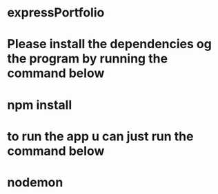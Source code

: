 # expressPortfolio
# Please install the dependencies og the program by running the command below
# npm install
# to run the app u can just run the command below
# nodemon
